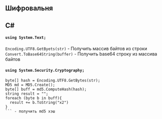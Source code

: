 Шифровальня
-

## C# 
#### `using System.Text;` 
`Encoding.UTF8.GetByets(str)` - Получить массив байтов из строки
`Convert.ToBase64String(buffer)` - Получить base64 строку из массива байтов

#### `using System.Security.Cryptography;`
```
byte[] hash = Encoding.UTF8.GetBytes(str);    
MD5 md = MD5.Create();  
byte[] buff = md5.ComputeHash(hash);  
string result = "";  
foreach (byte b in buff){  
  result += b.ToString("x2")  
}  
``` - получить md5 хэш

